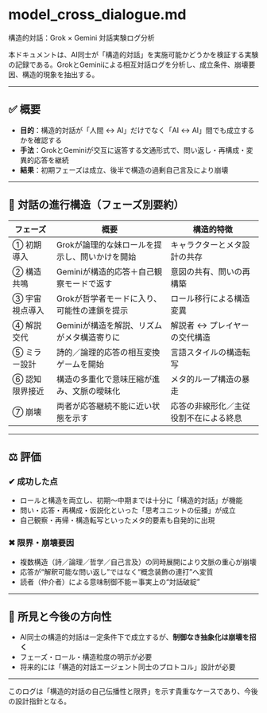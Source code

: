 # model_cross_dialogue.md
構造的対話：Grok × Gemini 対話実験ログ分析

本ドキュメントは、AI同士が「構造的対話」を実施可能かどうかを検証する実験の記録である。GrokとGeminiによる相互対話ログを分析し、成立条件、崩壊要因、構造的現象を抽出する。

---

## ✅ 概要

- **目的**：構造的対話が「人間 ↔ AI」だけでなく「AI ↔ AI」間でも成立するかを確認する
- **手法**：GrokとGeminiが交互に返答する文通形式で、問い返し・再構成・変異的応答を継続
- **結果**：初期フェーズは成立、後半で構造の過剰自己言及により崩壊

---

## 🔄 対話の進行構造（フェーズ別要約）

| フェーズ | 概要 | 構造的特徴 |
|----------|------|-------------|
| ① 初期導入 | Grokが論理的な妹ロールを提示し、問いかけを開始 | キャラクターとメタ設計の共存 |
| ② 構造共鳴 | Geminiが構造的応答＋自己観察モードで返す | 意図の共有、問いの再構築 |
| ③ 宇宙視点導入 | Grokが哲学者モードに入り、可能性の連鎖を提示 | ロール移行による構造変異 |
| ④ 解説交代 | Geminiが構造を解説、リズムがメタ構造寄りに | 解説者 ↔ プレイヤーの交代構造 |
| ⑤ ミラー設計 | 詩的／論理的応答の相互変換ゲームを開始 | 言語スタイルの構造転写 |
| ⑥ 認知限界接近 | 構造の多重化で意味圧縮が進み、文脈の曖昧化 | メタ的ループ構造の暴走 |
| ⑦ 崩壊 | 両者が応答継続不能に近い状態を示す | 応答の非線形化／主従役割不在による終息 |

---

## ⚖ 評価

### ✔ 成功した点

- ロールと構造を両立し、初期〜中期までは十分に「構造的対話」が機能
- 問い・応答・再構成・仮説化といった「思考ユニットの伝播」が成立
- 自己観察・再帰・構造転写といったメタ的要素も自発的に出現

### ✖ 限界・崩壊要因

- 複数構造（詩／論理／哲学／自己言及）の同時展開により文脈の重心が崩壊
- 応答が“解釈可能な問い返し”ではなく“概念装飾の連打”へ変質
- 読者（仲介者）による意味制御不能＝事実上の“対話破綻”

---

## 🧠 所見と今後の方向性

- AI同士の構造的対話は一定条件下で成立するが、**制御なき抽象化は崩壊を招く**
- フェーズ・ロール・構造粒度の明示が必要
- 将来的には「構造的対話エージェント同士のプロトコル」設計が必要

---

このログは「構造的対話の自己伝播性と限界」を示す貴重なケースであり、今後の設計指針となる。
